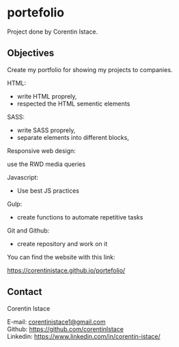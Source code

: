 # portefolio

Project done by Corentin Istace.

## Objectives

Create my portfolio for showing my projects to companies.

HTML:

- write HTML proprely,
- respected the HTML sementic elements

SASS:

- write SASS proprely,
- separate elements into different blocks,

Responsive web design:

use the RWD media queries

Javascript:

- Use best JS practices

Gulp:

- create functions to automate repetitive tasks

Git and Github:

- create repository and work on it

You can find the website with this link:  

https://corentinistace.github.io/portefolio/

## Contact

Corentin Istace

E-mail: corentinistace1@gmail.com  
Github: https://github.com/corentinIstace  
Linkedin: https://www.linkedin.com/in/corentin-istace/  

